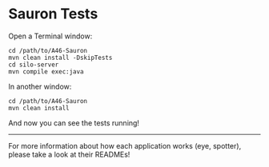 # Sauron Tests

Open a Terminal window:

```shell
cd /path/to/A46-Sauron
mvn clean install -DskipTests
cd silo-server
mvn compile exec:java
```

In another window:

```shell
cd /path/to/A46-Sauron
mvn clean install
```

And now you can see the tests running!

---

For more information about how each application works (eye, spotter),
please take a look at their READMEs!
